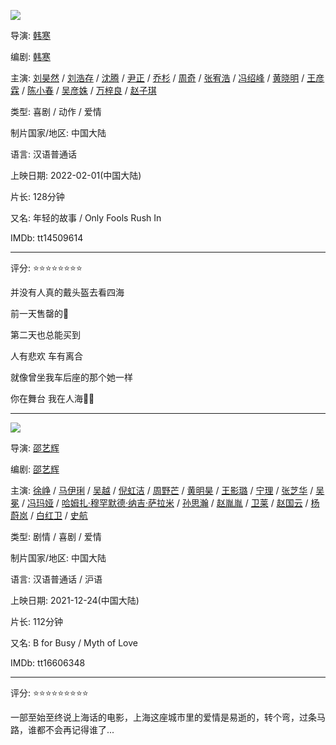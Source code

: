 ![](/images/movie/sihai.jpg)

导演: [韩寒](https://movie.douban.com/celebrity/1275307/)

编剧: [韩寒](https://movie.douban.com/celebrity/1275307/)

主演: [刘昊然](https://movie.douban.com/celebrity/1336305/) / [刘浩存](https://movie.douban.com/celebrity/1410267/) / [沈腾](https://movie.douban.com/celebrity/1325700/) / [尹正](https://movie.douban.com/celebrity/1332934/) / [乔杉](https://movie.douban.com/celebrity/1316368/) / [周奇](https://movie.douban.com/celebrity/1404157/) / [张宥浩](https://movie.douban.com/celebrity/1357957/) / [冯绍峰](https://movie.douban.com/celebrity/1275721/) / [黄晓明](https://movie.douban.com/celebrity/1041404/) / [王彦霖](https://movie.douban.com/celebrity/1350317/) / [陈小春](https://movie.douban.com/celebrity/1075760/) / [吴彦姝](https://movie.douban.com/celebrity/1338004/) / [万梓良](https://movie.douban.com/celebrity/1023948/) / [赵子琪](https://movie.douban.com/celebrity/1275536/)

类型: 喜剧 / 动作 / 爱情

制片国家/地区: 中国大陆

语言: 汉语普通话

上映日期: 2022-02-01(中国大陆)

片长: 128分钟

又名: 年轻的故事 / Only Fools Rush In

IMDb: tt14509614

-----

评分: ⭐⭐⭐⭐⭐⭐⭐⭐

并没有人真的戴头盔去看四海

前一天售罄的🥐

第二天也总能买到

人有悲欢 车有离合

就像曾坐我车后座的那个她一样

你在舞台 我在人海🤟🏻

----

![](/images/movie/aiqingshenhua.jpg)

导演: [邵艺辉](https://movie.douban.com/celebrity/1349910/)

编剧: [邵艺辉](https://movie.douban.com/celebrity/1349910/)

主演: [徐峥](https://movie.douban.com/celebrity/1274297/) / [马伊琍](https://movie.douban.com/celebrity/1011935/) / [吴越](https://movie.douban.com/celebrity/1310696/) / [倪虹洁](https://movie.douban.com/celebrity/1274649/) / [周野芒](https://movie.douban.com/celebrity/1275865/) / [黄明昊](https://movie.douban.com/celebrity/1390368/) / [王影璐](https://movie.douban.com/celebrity/1447805/) / [宁理](https://movie.douban.com/celebrity/1327193/) / [张芝华](https://movie.douban.com/celebrity/1315113/) / [吴冕](https://movie.douban.com/celebrity/1313721/) / [冯玛娅](https://movie.douban.com/celebrity/1462701/) / [哈姆扎·穆罕默德·纳吉·萨拉米](https://movie.douban.com/celebrity/1462702/) / [孙思瀚](https://movie.douban.com/celebrity/1318252/) / [赵胤胤](https://movie.douban.com/celebrity/1437309/) / [卫莱](https://movie.douban.com/celebrity/1326121/) / [赵国云](https://movie.douban.com/subject_search?search_text=赵国云) / [杨蔚岚](https://movie.douban.com/subject_search?search_text=杨蔚岚) / [白红卫](https://movie.douban.com/subject_search?search_text=白红卫) / [史航](https://movie.douban.com/celebrity/1275948/)

类型: 剧情 / 喜剧 / 爱情

制片国家/地区: 中国大陆

语言: 汉语普通话 / 沪语

上映日期: 2021-12-24(中国大陆)

片长: 112分钟

又名: B for Busy / Myth of Love

IMDb: tt16606348

----

评分: ⭐⭐⭐⭐⭐⭐⭐⭐⭐

一部至始至终说上海话的电影，上海这座城市里的爱情是易逝的，转个弯，过条马路，谁都不会再记得谁了...